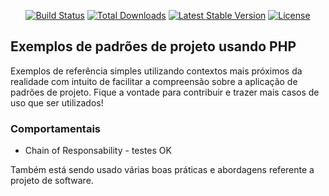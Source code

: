 
<p align="center">
<a href="https://github.com/laravel/framework/actions"><img src="https://github.com/laravel/framework/workflows/tests/badge.svg" alt="Build Status"></a>
<a href="https://packagist.org/packages/laravel/framework"><img src="https://img.shields.io/packagist/dt/laravel/framework" alt="Total Downloads"></a>
<a href="https://packagist.org/packages/laravel/framework"><img src="https://img.shields.io/packagist/v/laravel/framework" alt="Latest Stable Version"></a>
<a href="https://packagist.org/packages/laravel/framework"><img src="https://img.shields.io/packagist/l/laravel/framework" alt="License"></a>
</p>

## Exemplos de padrões de projeto usando PHP
Exemplos de referência simples utilizando contextos mais próximos da realidade com intuito de facilitar
a compreensão sobre a aplicação de padrões de projeto. Fique a vontade para contribuir e trazer mais casos de uso que
ser utilizados!

### Comportamentais

- Chain of Responsability - testes OK


Também está sendo usado várias boas práticas e abordagens referente a projeto de software.
